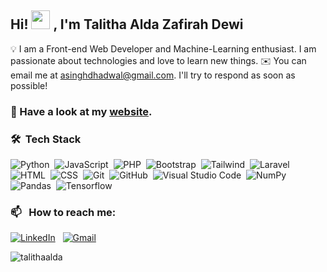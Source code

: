 <h2 align="left">Hi! <img width="30" src="https://camo.githubusercontent.com/e8e7b06ecf583bc040eb60e44eb5b8e0ecc5421320a92929ce21522dbc34c891/68747470733a2f2f6d656469612e67697068792e636f6d2f6d656469612f6876524a434c467a6361737252346961377a2f67697068792e676966"> , I'm Talitha Alda Zafirah Dewi</h2>

💡 I am a Front-end Web Developer and Machine-Learning enthusiast. I am passionate about technologies and love to learn new things.
✉️ You can email me at asinghdhadwal@gmail.com. I'll try to respond as soon as possible!

### 🔭 Have a look at my [website](https://talithaaldaz.vercel.app/).

### 🛠 &nbsp;Tech Stack

![Python](https://img.shields.io/badge/-Python-05122A?style=flat&logo=python)&nbsp;
![JavaScript](https://img.shields.io/badge/-JavaScript-05122A?style=flat&logo=javascript)&nbsp;
![PHP](https://img.shields.io/badge/-PHP-05122A?style=flat&logo=php)&nbsp;
![Bootstrap](https://img.shields.io/badge/-Bootstrap-05122A?style=flat&logo=bootstrap&logoColor=563D7C)&nbsp;
![Tailwind](https://img.shields.io/badge/-Tailwind-05122A?style=flat&logo=tailwind&logoColor=563D7C)&nbsp;
![Laravel](https://img.shields.io/badge/-Laravel-05122A?style=flat&logo=laravel&logoColor=563D7C)&nbsp;
![HTML](https://img.shields.io/badge/-HTML-05122A?style=flat&logo=HTML5)&nbsp;
![CSS](https://img.shields.io/badge/-CSS-05122A?style=flat&logo=CSS3&logoColor=1572B6)&nbsp;
![Git](https://img.shields.io/badge/-Git-05122A?style=flat&logo=git)&nbsp;
![GitHub](https://img.shields.io/badge/-GitHub-05122A?style=flat&logo=github)&nbsp;
![Visual Studio Code](https://img.shields.io/badge/-Visual%20Studio%20Code-05122A?style=flat&logo=visual-studio-code&logoColor=007ACC)&nbsp;
![NumPy](https://img.shields.io/badge/numpy%20-%23013243.svg?&style=flat&logo=numpy&logoColor=white)&nbsp;
![Pandas](https://img.shields.io/badge/pandas%20-%23150458.svg?&style=flat&logo=pandas&logoColor=white)&nbsp;
![Tensorflow](https://img.shields.io/badge/tensorflow%20-%23150458.svg?&style=flat&logo=tensorflow&logoColor=white)&nbsp;

### 📫 &nbsp; How to reach me:

<a href="https://www.linkedin.com/in/talithaaldazd/"><img alt="LinkedIn" src="https://img.shields.io/badge/linkedin%20-%230077B5.svg?&style=flat&logo=linkedin&logoColor=white"/></a> &nbsp;
<a href="mailto:talithaalda@gmail.com"><img alt="Gmail" src="https://img.shields.io/badge/Gmail-D14836?style=flat&logo=gmail&logoColor=white" /></a> &nbsp;

<p><img align="center" src="https://github-readme-streak-stats.herokuapp.com/?user=talithaalda&theme=dark" alt="talithaalda" /></p>
